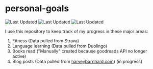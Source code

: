 # personal-goals
![Last Updated](https://img.shields.io/date/1613269521?color=FC4C02&label=Fitness%20Updated&logo=strava)
![Last Updated](https://img.shields.io/date/1613269521?color=7ac70c&label=Language%20Updated&logo=duolingo)
![Last Updated](https://img.shields.io/date/1613269521?color=e9e5cd&label=Books%20Updated&logo=goodreads)

I use this repository to keep track of my progress in these major areas:

1. Fitness (Data pulled from Strava)
2. Language learning (Data pulled from Duolingo)
3. Books read ("Manually" created because goodreads API no longer active)
4. Blog posts (Data pulled from [harveybarnhard.com](https://harveybarnhard.com)) (in progress)
